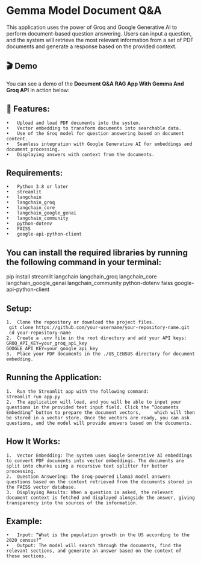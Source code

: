 # Gemma Model Document Q&A

This application uses the power of Groq and Google Generative AI to perform document-based question answering. Users can input a question, and the system will retrieve the most relevant information from a set of PDF documents and generate a response based on the provided context.

## 🎬 Demo
You can see a demo of the **Document Q&A RAG App With Gemma And Groq API** in action below:

## 🌟 Features:
	•	Upload and load PDF documents into the system.
	•	Vector embedding to transform documents into searchable data.
	•	Use of the Groq model for question answering based on document content.
	•	Seamless integration with Google Generative AI for embeddings and document processing.
	•	Displaying answers with context from the documents.

## Requirements:
	•	Python 3.8 or later
	•	streamlit
	•	langchain
	•	langchain_groq
	•	langchain_core
	•	langchain_google_genai
	•	langchain_community
	•	python-dotenv
	•	FAISS
	•	google-api-python-client

## You can install the required libraries by running the following command in your terminal:

pip install streamlit langchain langchain_groq langchain_core langchain_google_genai langchain_community python-dotenv faiss google-api-python-client

## Setup:
	1.	Clone the repository or download the project files.
     git clone https://github.com/your-username/your-repository-name.git
     cd your-repository-name
	2.	Create a .env file in the root directory and add your API keys:
    GROQ_API_KEY=your_groq_api_key
    GOOGLE_API_KEY=your_google_api_key
	3.	Place your PDF documents in the ./US_CENSUS directory for document embedding.

## Running the Application:
	1.	Run the Streamlit app with the following command:
    streamlit run app.py
	2.	The application will load, and you will be able to input your questions in the provided text input field. Click the “Documents Embedding” button to prepare the document vectors,     which will then be stored in a vector store. Once the vectors are ready, you can ask questions, and the model will provide answers based on the documents.

## How It Works:
	1.	Vector Embedding: The system uses Google Generative AI embeddings to convert PDF documents into vector embeddings. The documents are split into chunks using a recursive text splitter for better processing.
	2.	Question Answering: The Groq-powered Llama3 model answers questions based on the context retrieved from the documents stored in the FAISS vector database.
	3.	Displaying Results: When a question is asked, the relevant document context is fetched and displayed alongside the answer, giving transparency into the sources of the information.

## Example:
	•	Input: “What is the population growth in the US according to the 2020 census?”
	•	Output: The model will search through the documents, find the relevant sections, and generate an answer based on the context of those sections.

